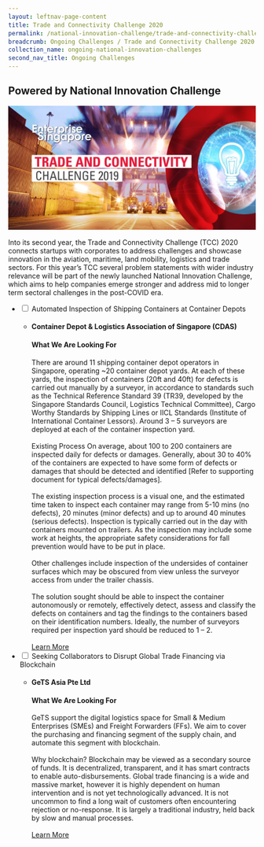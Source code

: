```yaml
---
layout: leftnav-page-content
title: Trade and Connectivity Challenge 2020
permalink: /national-innovation-challenge/trade-and-connectivity-challenge-2020
breadcrumb: Ongoing Challenges / Trade and Connectivity Challenge 2020
collection_name: ongoing-national-innovation-challenges
second_nav_title: Ongoing Challenges
---
```


## Powered by National Innovation Challenge
[![1](/images/TCC2019.jpg)](https://www.openinnovationnetwork.sg)

Into its second year, the Trade and Connectivity Challenge (TCC) 2020 connects startups with corporates to address challenges and showcase innovation in the aviation, maritime, land mobility, logistics and trade sectors. For this year’s TCC  several problem statements with wider industry relevance will be part of the newly launched National Innovation Challenge, which aims to help companies emerge stronger and address mid to longer term sectoral challenges in the post-COVID era. 

<ul>
  <li>
    <input type="checkbox" id="list-item-1">
    <label for="list-item-1" class="first">Automated Inspection of Shipping Containers at Container Depots</label>
    <ul>
      <li><b><h4>Container Depot & Logistics Association of Singapore (CDAS)</h4><h4>What We Are Looking For</h4></b>
There are around 11 shipping container depot operators in Singapore, operating ~20 container depot yards. At each of these yards, the inspection of containers (20ft and 40ft) for defects is carried out manually by a surveyor, in accordance to standards such as the Technical Reference Standard 39 (TR39, developed by the Singapore Standards Council, Logistics Technical Committee), Cargo Worthy Standards by Shipping Lines or IICL Standards (Institute of International Container Lessors). Around 3 – 5 surveyors are deployed at each of the container inspection yard.
<br><br>
Existing Process
On average, about 100 to 200 containers are inspected daily for defects or damages. Generally, about 30 to 40% of the containers are expected to have some form of defects or damages that should be detected and identified [Refer to supporting document for typical defects/damages].
<br><br>
The existing inspection process is a visual one, and the estimated time taken to inspect each container may range from 5-10 mins (no defects), 20 minutes (minor defects) and up to around 40 minutes (serious defects). Inspection is typically carried out in the day with containers mounted on trailers. As the inspection may include some work at heights, the appropriate safety considerations for fall prevention would have to be put in place.
<br><br>
Other challenges include inspection of the undersides of container surfaces which may be obscured from view unless the surveyor access from under the trailer chassis.
<br><br>
The solution sought should be able to inspect the container autonomously or remotely, effectively detect, assess and classify the defects on containers and tag the findings to the containers based on their identification numbers. Ideally, the number of surveyors required per inspection yard should be reduced to 1 – 2. 
<br><br>
<a href="/national-innovation-challenge/imda-national-innovation-challenge/problem-statement-1" target="_blank" >Learn More</a>
      </li>
     </ul>
   </li>
    <li>
    <input type="checkbox" id="list-item-2">
    <label for="list-item-2">Seeking Collaborators to Disrupt Global Trade Financing via Blockchain</label>
      <ul>
        <li><b><h4>GeTS Asia Pte Ltd</h4><h4>What We Are Looking For</h4></b>
GeTS support the digital logistics space for Small & Medium Enterprises (SMEs) and Freight Forwarders (FFs). We aim to cover the purchasing and financing segment of the supply chain, and automate this segment with blockchain.
<br><br>
Why blockchain? Blockchain may be viewed as a secondary source of funds. It is decentralized, transparent, and it has smart contracts to enable auto-disbursements. Global trade financing is a wide and massive market, however it is highly dependent on human intervention and is not yet technologically advanced. It is not uncommon to find a long wait of customers often encountering rejection or no-response. It is largely a traditional industry, held back by slow and manual processes.
<br><br>
<a href="www.openinnovationnetwork.sg" target="_blank" >Learn More</a>
        </li>
      </ul>
    </li>
  </ul>
</div>
